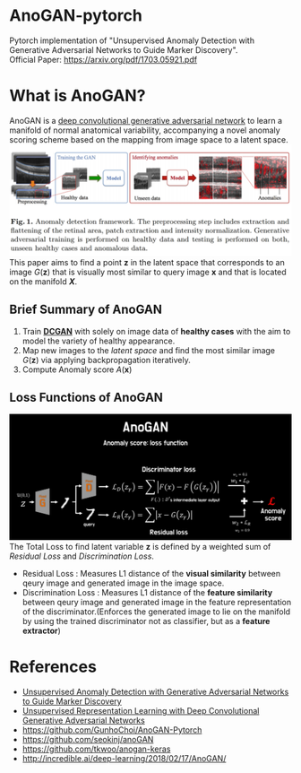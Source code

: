 # AnoGAN-pytorch
Pytorch implementation of "Unsupervised Anomaly Detection with Generative Adversarial Networks to Guide Marker Discovery".<br>
Official Paper: https://arxiv.org/pdf/1703.05921.pdf <br>


# What is AnoGAN?
AnoGAN is a [deep convolutional generative adversarial network](https://arxiv.org/pdf/1703.05921.pdf) to learn a manifold of normal anatomical variability, accompanying a novel anomaly scoring scheme based on the mapping from image space to a latent space.<br>
![AnoGAN](AnoGAN_paper/imgs/AnoGAN.jpg)
<br>
This paper aims to find a point **z** in the latent space that corresponds to an image *G*(**z**) that is visually most similar to query image **x** and that is located on the manifold ***X***.<br>

## Brief Summary of AnoGAN 
1. Train **[DCGAN](https://arxiv.org/pdf/1703.05921.pdf)** with solely on image data of **healthy cases** with the aim to model the variety of healthy appearance.
2. Map new images to the *latent space* and find the most similar image *G*(**z**) via applying backpropagation iteratively.
3. Compute Anomaly score *A*(**x**)

## Loss Functions of AnoGAN
![loss](AnoGAN_paper/imgs/loss.jpg)
The Total Loss to find latent variable **z** is defined by a weighted sum of *Residual Loss* and *Discrimination Loss*.
- Residual Loss : Measures L1 distance of the **visual similarity** between qeury image and generated image in the image space.
- Discrimination Loss : Measures L1 distance of the **feature similarity** between qeury image and generated image in the feature representation of the discriminator.(Enforces the generated image to lie on the manifold by using the trained discriminator not as classifier, but as a **feature extractor**)

# References
- [Unsupervised Anomaly Detection with Generative Adversarial Networks to Guide Marker Discovery](https://arxiv.org/pdf/1703.05921.pdf)
- [Unsupervised Representation Learning with Deep Convolutional Generative Adversarial Networks](https://arxiv.org/abs/1511.06434)
- https://github.com/GunhoChoi/AnoGAN-Pytorch
- https://github.com/seokinj/anoGAN
- https://github.com/tkwoo/anogan-keras
- http://incredible.ai/deep-learning/2018/02/17/AnoGAN/
